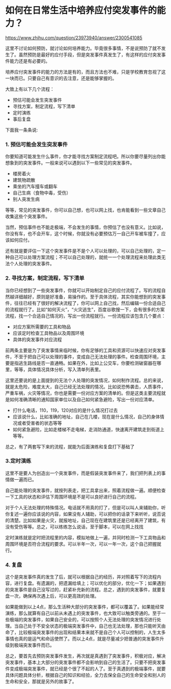 # 如何在日常生活中培养应付突发事件的能力？
https://www.zhihu.com/question/23973940/answer/2300541085

这里不讨论如何预防，就讨论如何培养能力。毕竟很多事情，不是说预防了就不发生了。虽然预防是最好的应付手段，但是突发事件真发生了，有这样的应付突发事件能力还是有必要的。

培养应付突发事件的能力的方法是有的，而且方法也不难，只是学校教育忽视了这一块而已。只要自己有意识的去注意，还是能够掌握的。

大致上有以下几个流程：
- 预估可能会发生突发事件
- 寻找方案，制定流程，写下清单
- 定时演练
- 事后复盘


下面我一条条说:

### 1. 预估可能会发生突发事件
你要知道可能发生什么事件，你才能寻找方案制定流程吧。所以你要尽量列出你能想象到的突发事件。一般来说可以遇到以下一些常见的突发事件。
- 楼房着火
- 建筑物疏散
- 乘坐的汽车撞车或翻车
- 自己生病（食物中毒，受伤）
- 别人突发生病

等等，常见的突发事件，你可以自己想，也可以网上找，也肯能看到一些文章自己收集这些个突发事件。

当然，预估事件也不能走极端，不会发生的事情，你预估了也没有意义。比如说，你没有车，也不会开车，这个时候，你就没有必要预估万一自己开车被车撞了，应该如何应付。

还有就是要评估一下这个突发事件是不是个人可以处理的，可以自己处理的，定一种自己可以处理方案流程；不可以自己处理的，就统一一个处理流程来处理此类无法个人处理的突发事件。

### 2. 寻找方案，制定流程，写下清单
当你已经想到了一些突发事件，你就可以开始制定自己的应付流程了。写的流程自然越详细越好，原则是好准备，易操作的。至于具体流程，其实你能想到的突发事件，往往已经有了很好的解决流程了，你可以网上自己找，然后编辑一份合适自己的流程就行了。比如“如何灭火”，“火灾逃生”，百度谷歌搜一下，会有很多的方案流程，找一个合适自己情况的，写出一份流程就行。一份流程应该包含几个要点：
- 对应方案所需要的工具和物品
- 应该定时检查工具物品以及周围环境 
- 具体的突发事件对应流程

前两条主要是为了突发事情来临时候，你有足够的工具和资源可以快速应对突发事件，不至于把自己可以处理的事件，变成自己无法处理的事件。检查周围环境，主要是指逃生路线是否一直通畅。如果在外，比如上公交车，你要检测破窗器在哪里，等等，具体情况具体分析，写入清单列表里。

这里还要说的是上面提到的无法个人处理的突发情况，如何制作流程。总的来说，就是太危险，难度太大，自己已经无法处理的情况。比如说恐怖袭击，人质事件，严重车祸，火灾等情况，你也是需要一份对应方案的清单的。但是这类主要流程就是如何准确清晰的通知国家单位以及自己如何紧急避险，写出一份对应清单。
- 打什么电话，110，119，120对应的是什么情况打过去
- 应该说什么，比如准确的地址，自己在几楼，现在是什么情况，自己的身体情况或者受害者的状态等等
- 如何紧急避险，比如走楼梯不走电梯，走消防通道，快速离开建筑走到街道上等等。

总之，有了两套写下来的流程，就能为后面演练和复盘打下基础了


### 3.定时演练
这里不是要人为创造出一个突发事件，而是假装突发事件来了，我们把列表上的事情做一遍而已。

自己能处理的突发事件，就按列表走，把工具拿出来，照着流程做一遍。顺便检查一下工具的状态和评估下周围环境是不是可以良好进行自己的流程。

对于个人无法处理的特殊情况。电话就不用真的打了，但是可以叫人来辅助你，听你复述一遍你应该说的内容，如果没有人辅助，可以把你的话录下来听听，说否说的清楚。比如如果是火灾，就报地址，自己现在在建筑里还是已经离开了建筑，有没有受伤等等。总之，可以练练怎么说话，至于脚本，可以在网上找找

定时演练就是定时把流程里的内容，模拟地做上一遍，并同时检测一下工具物品和周围环境是否符合流程的要求。可以半年一次，可以一年一次，这个自己把握就行。

### 4. 复盘
这个是突发事件真的发生了后，就可以根据自己的经历，并对照着写下的流程内容，进行复盘。有遗漏的，把遗漏给填上；可以优化的部分，优化一下；如果遇到的突发事件是自己没写过的，赶紧补充新的流程。总之，遇到的突发事件，就要复盘一次，确保再次遇上后，可以更高效的处理。



如果能做到以上4点，那么生活种大部分的突发事件，都可以覆盖了。如果能经常演练，那么就算有自己以前从未遇上的突发事件，也大致可以触类旁通的。至于一些极端的突发事件，如果自己安全的，可以按照个人无法处理的突发情况进行处理。当自己处于不安全状态的极端突发事件中，自己也无法处理，那也只能听天由命了，比较极端突发事件的出现和结果本来就不是自己个人可以控制的，人生太多事情也真的是运气和命运使然了。而以上4点，就是尽量减少把普通的突发事件升级到极端突发事件而已。

总之，要首先去预防突发事件发生，再次就是真遇到了突发事件，积极对应，解决突发事件，基本上大部分的突发事件都不会影响到自己的生活了。只要不把突发事件变成极端突发事件，就已经是个很了不起的人了。至于真遇到的极端事件，就要具体问题具体分析，根据自己的知识和经验，全力去保全自己的生命安全和别人的生命和安全，那就是另外的故事了。





